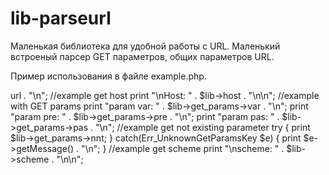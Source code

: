 lib-parseurl
============

Маленькая библиотека для удобной работы с URL. Маленький встроеный парсер GET параметров, общих параметров URL.

Пример использования в файле example.php.

<?php

require_once 'Err/BaseErr.php';
require_once 'Err/UnknownGetParamsKey.php';
require_once 'Lib/ParseUrl.php';

$lib = new Lib_ParseUrl("http://dev.local/q/?var=5&pre=testing_string&pas=sdf123");

print "Example Lib_ParseUrl\n\n";

//origin url
print "Origin URL: " . $lib->url . "\n";

//example get host
print "\nHost: " . $lib->host . "\n\n";

//example with GET params
print "param var: " . $lib->get_params->var . "\n";
print "param pre: " . $lib->get_params->pre . "\n";
print "param pas: " . $lib->get_params->pas . "\n";

//example get not existing parameter
try {
    print $lib->get_params->nnt;
} catch(Err_UnknownGetParamsKey $e) {
    print $e->getMessage() . "\n";
}

//example get scheme
print "\nscheme: " . $lib->scheme . "\n\n";


